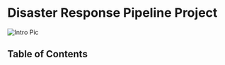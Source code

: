 # Disaster Response Pipeline Project

![Intro Pic](main/classifier_dashboard.png)

## Table of Contents


